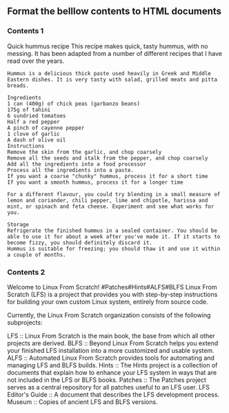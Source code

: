 ## Format the belllow contents to HTML documents

### Contents 1

Quick hummus recipe
This recipe makes quick, tasty hummus, with no messing. It has been adapted from a number of different recipes that I have read over the years.

    Hummus is a delicious thick paste used heavily in Greek and Middle Eastern dishes. It is very tasty with salad, grilled meats and pitta breads.

    Ingredients
    1 can (400g) of chick peas (garbanzo beans)
    175g of tahini
    6 sundried tomatoes
    Half a red pepper
    A pinch of cayenne pepper
    1 clove of garlic
    A dash of olive oil
    Instructions
    Remove the skin from the garlic, and chop coarsely
    Remove all the seeds and stalk from the pepper, and chop coarsely
    Add all the ingredients into a food processor
    Process all the ingredients into a paste.
    If you want a coarse "chunky" hummus, process it for a short time
    If you want a smooth hummus, process it for a longer time

    For a different flavour, you could try blending in a small measure of lemon and coriander, chili pepper, lime and chipotle, harissa and mint, or spinach and feta cheese. Experiment and see what works for you.

    Storage
    Refrigerate the finished hummus in a sealed container. You should be able to use it for about a week after you've made it. If it starts to become fizzy, you should definitely discard it.
    Hummus is suitable for freezing; you should thaw it and use it within a couple of months.

### Contents 2

Welcome to Linux From Scratch!
#Patches#Hints#ALFS#BLFS
Linux From Scratch (LFS) is a project that provides you with step-by-step instructions for building your own custom Linux system, entirely from source code.

Currently, the Linux From Scratch organization consists of the following subprojects:

LFS :: Linux From Scratch is the main book, the base from which all other projects are derived.
BLFS :: Beyond Linux From Scratch helps you extend your finished LFS installation into a more customized and usable system.
ALFS :: Automated Linux From Scratch provides tools for automating and managing LFS and BLFS builds.
Hints :: The Hints project is a collection of documents that explain how to enhance your LFS system in ways that are not included in the LFS or BLFS books.
Patches :: The Patches project serves as a central repository for all patches useful to an LFS user.
LFS Editor's Guide :: A document that describes the LFS development process.
Museum :: Copies of ancient LFS and BLFS versions.
